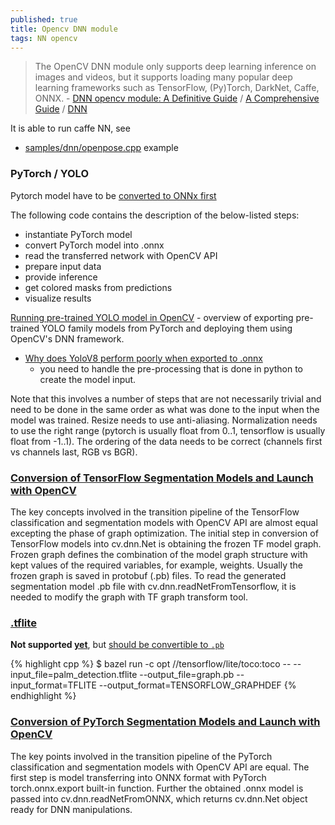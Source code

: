 ```yaml
---
published: true
title: Opencv DNN module
tags: NN opencv
---
```

> The OpenCV DNN module only supports deep learning inference on images and videos, but it supports loading many popular deep learning frameworks such as TensorFlow, (Py)Torch, DarkNet, Caffe, ONNX. - [DNN opencv module: A Definitive Guide](https://learnopencv.com/deep-learning-with-opencvs-dnn-module-a-definitive-guide/) / [A Comprehensive Guide](https://bleedai.com/deep-learning-with-opencv-dnn-module-a-comprehensive-guide/) /  [DNN](https://docs.opencv.org/4.x/d2/d58/tutorial_table_of_content_dnn.html)

It is able to run caffe NN, see
- [samples/dnn/openpose.cpp]() example

### PyTorch / YOLO

Pytorch model have to be [converted to ONNx first](https://docs.opencv.org/4.x/d7/d9a/pytorch_segm_tutorial_dnn_conversion.html)

The following code contains the description of the below-listed steps:
- instantiate PyTorch model
- convert PyTorch model into .onnx
- read the transferred network with OpenCV API
- prepare input data
- provide inference
- get colored masks from predictions
- visualize results

[Running pre-trained YOLO model in OpenCV](https://docs.opencv.org/4.x/da/d9d/tutorial_dnn_yolo.html) - overview of exporting pre-trained YOLO family models from PyTorch and deploying them using OpenCV's DNN framework. 
- [Why does YoloV8 perform poorly when exported to .onnx ](https://stackoverflow.com/questions/75700658/why-does-yolov8-perform-poorly-when-exported-to-onnx-and-run-with-onnxruntime-o)
  -  you need to handle the pre-processing that is done in python to create the model input.

Note that this involves a number of steps that are not necessarily trivial and need to be done in the same order as what was done to the input when the model was trained. Resize needs to use anti-aliasing. Normalization needs to use the right range (pytorch is usually float from 0..1, tensorflow is usually float from -1..1). The ordering of the data needs to be correct (channels first vs channels last, RGB vs BGR).

### [Conversion of TensorFlow Segmentation Models and Launch with OpenCV](https://docs.opencv.org/4.x/dc/db4/tf_segm_tutorial_dnn_conversion.html) 

The key concepts involved in the transition pipeline of the TensorFlow classification and segmentation models with OpenCV API are almost equal excepting the phase of graph optimization. The initial step in conversion of TensorFlow models into cv.dnn.Net is obtaining the frozen TF model graph. Frozen graph defines the combination of the model graph structure with kept values of the required variables, for example, weights. Usually the frozen graph is saved in protobuf (.pb) files. To read the generated segmentation model .pb file with cv.dnn.readNetFromTensorflow, it is needed to modify the graph with TF graph transform tool.

### [.tflite](https://github.com/opencv/opencv/issues/13918)

**Not supported [yet](https://github.com/opencv/opencv/wiki/OE-35.-TFLite-support)**, but [should be convertible to `.pb`](https://github.com/opencv/opencv/issues/13918#issuecomment-763715736)

{% highlight cpp %}
$ bazel run -c opt //tensorflow/lite/toco:toco -- --input_file=palm_detection.tflite --output_file=graph.pb --input_format=TFLITE --output_format=TENSORFLOW_GRAPHDEF
{% endhighlight %}

### [Conversion of PyTorch Segmentation Models and Launch with OpenCV ](https://docs.opencv.org/4.x/d7/d9a/pytorch_segm_tutorial_dnn_conversion.html)

The key points involved in the transition pipeline of the PyTorch classification and segmentation models with OpenCV API are equal. The first step is model transferring into ONNX format with PyTorch torch.onnx.export built-in function. Further the obtained .onnx model is passed into cv.dnn.readNetFromONNX, which returns cv.dnn.Net object ready for DNN manipulations.
